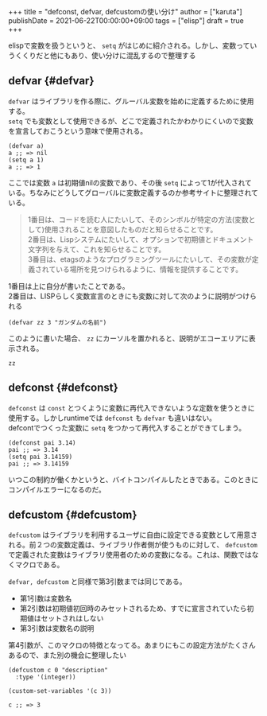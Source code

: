 +++
title = "defconst, defvar, defcustomの使い分け"
author = ["karuta"]
publishDate = 2021-06-22T00:00:00+09:00
tags = ["elisp"]
draft = true
+++

elispで変数を扱うというと、 `setq` がはじめに紹介される。しかし、変数っていうくくりだと他にもあり、使い分けに混乱するので整理する  

<!--more-->  


## defvar {#defvar}

`defvar` はライブラリを作る際に、グルーバル変数を始めに定義するために使用する。  
`setq` でも変数として使用できるが、どこで定義されたかわかりにくいので変数を宣言しておこうという意味で使用される。  

```elisp
(defvar a)
a ;; => nil
(setq a 1)
a ;; => 1
```

ここでは変数 `a` は初期値nilの変数であり、その後 `setq` によって1が代入されている。ちなみにどうしてグローバルに変数定義するのか参考サイトに整理されている。  

> 1番目は、コードを読む人にたいして、そのシンボルが特定の方法(変数として)使用されることを意図したものだと知らせることです。  
> 2番目は、Lispシステムにたいして、オプションで初期値とドキュメント文字列を与えて、これを知らせることです。  
> 3番目は、etagsのようなプログラミングツールにたいして、その変数が定義されている場所を見つけられるように、情報を提供することです。  

1番目は上に自分が書いたことである。  
2番目は、LISPらしく変数宣言のときにも変数に対して次のように説明がつけられる  

```elisp
(defvar zz 3 "ガンダムの名前")
```

このように書いた場合、 `zz` にカーソルを置かれると、説明がエコーエリアに表示される。  

```text
zz
```


## defconst {#defconst}

`defconst` は `const` とつくように変数に再代入できないような定数を使うときに使用する。しかしruntimeでは `defconst` も `defvar` も違いはない。  
defcontでつくった変数に `setq` をつかって再代入することができてしまう。  

```elisp
(defconst pai 3.14)
pai ;; => 3.14
(setq pai 3.14159)
pai ;; => 3.14159
```

いつこの制約が働くかというと、バイトコンパイルしたときである。このときにコンパイルエラーになるのだ。  

## defcustom {#defcustom}

`defcustom` はライブラリを利用するユーザに自由に設定できる変数として用意される。前２つの変数定義は、ライブラリ作者側が使うものに対して、 `defcustom` で定義された変数はライブラリ使用者のための変数になる。これは、関数ではなくマクロである。  

`defvar, defcustom` と同様で第3引数までは同じである。  

-   第1引数は変数名
-   第2引数は初期値初回時のみセットされるため、すでに宣言されていたら初期値はセットされはしない
-   第3引数は変数名の説明

第4引数が、このマクロの特徴となってる。あまりにもこの設定方法がたくさんあるので、また別の機会に整理したい  

```elisp
(defcustom c 0 "description" 
  :type '(integer))

(custom-set-variables '(c 3))

c ;; => 3
```
